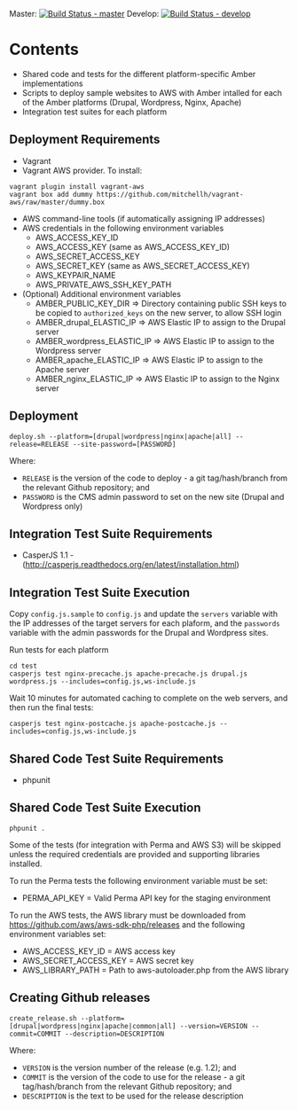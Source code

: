 Master: [![Build Status - master](https://travis-ci.org/berkmancenter/amber_common.png?branch=master)](https://travis-ci.org/berkmancenter/amber_common)
Develop: [![Build Status - develop](https://travis-ci.org/berkmancenter/amber_common.png?branch=develop)](https://travis-ci.org/berkmancenter/amber_common)

# Contents

* Shared code and tests for the different platform-specific Amber implementations
* Scripts to deploy sample websites to AWS with Amber intalled for each of the Amber platforms (Drupal, Wordpress, Nginx, Apache)
* Integration test suites for each platform

## Deployment Requirements

* Vagrant
* Vagrant AWS provider. To install:
```
vagrant plugin install vagrant-aws
vagrant box add dummy https://github.com/mitchellh/vagrant-aws/raw/master/dummy.box
```
* AWS command-line tools (if automatically assigning IP addresses)
* AWS credentials in the following environment variables
    * AWS_ACCESS_KEY_ID
    * AWS_ACCESS_KEY (same as AWS_ACCESS_KEY_ID)
    * AWS_SECRET_ACCESS_KEY
    * AWS_SECRET_KEY (same as AWS_SECRET_ACCESS_KEY)
    * AWS_KEYPAIR_NAME
    * AWS_PRIVATE_AWS_SSH_KEY_PATH
* (Optional) Additional environment variables
    * AMBER_PUBLIC_KEY_DIR => Directory containing public SSH keys to be copied to ```authorized_keys``` on the new server, to allow SSH login
    * AMBER_drupal_ELASTIC_IP => AWS Elastic IP to assign to the Drupal server
    * AMBER_wordpress_ELASTIC_IP => AWS Elastic IP to assign to the Wordpress server
    * AMBER_apache_ELASTIC_IP => AWS Elastic IP to assign to the Apache server
    * AMBER_nginx_ELASTIC_IP => AWS Elastic IP to assign to the Nginx server

## Deployment

```deploy.sh --platform=[drupal|wordpress|nginx|apache|all] --release=RELEASE --site-password=[PASSWORD]```

Where:

* ```RELEASE``` is the version of the code to deploy - a git tag/hash/branch from the relevant Github repository; and
* ```PASSWORD``` is the CMS admin password to set on the new site (Drupal and Wordpress only)

## Integration Test Suite Requirements

* CasperJS 1.1 - (http://casperjs.readthedocs.org/en/latest/installation.html)

## Integration Test Suite Execution

Copy ```config.js.sample``` to ```config.js``` and update the ```servers``` variable with the IP addresses of the target servers for each plaform, and the ```passwords``` variable with the admin passwords for the Drupal and Wordpress sites.

Run tests for each platform
```
cd test
casperjs test nginx-precache.js apache-precache.js drupal.js wordpress.js --includes=config.js,ws-include.js
```

Wait 10 minutes for automated caching to complete on the web servers, and then run the final tests:

```
casperjs test nginx-postcache.js apache-postcache.js --includes=config.js,ws-include.js
```

## Shared Code Test Suite Requirements

* phpunit

## Shared Code Test Suite Execution

```phpunit .```

Some of the tests (for integration with Perma and AWS S3) will be skipped unless the required credentials are provided and supporting libraries installed. 

To run the Perma tests the following environment variable must be set:

* PERMA_API_KEY = Valid Perma API key for the staging environment

To run the AWS tests, the AWS library must be downloaded from https://github.com/aws/aws-sdk-php/releases and the following environment variables set:

* AWS_ACCESS_KEY_ID = AWS access key
* AWS_SECRET_ACCESS_KEY = AWS secret key
* AWS_LIBRARY_PATH = Path to aws-autoloader.php from the AWS library

## Creating Github releases

```create_release.sh --platform=[drupal|wordpress|nginx|apache|common|all] --version=VERSION --commit=COMMIT --description=DESCRIPTION```

Where:

* ```VERSION``` is the version number of the release (e.g. 1.2); and
* ```COMMIT``` is the version of the code to use for the release - a git tag/hash/branch from the relevant Github repository; and
* ```DESCRIPTION``` is the text to be used for the release description






